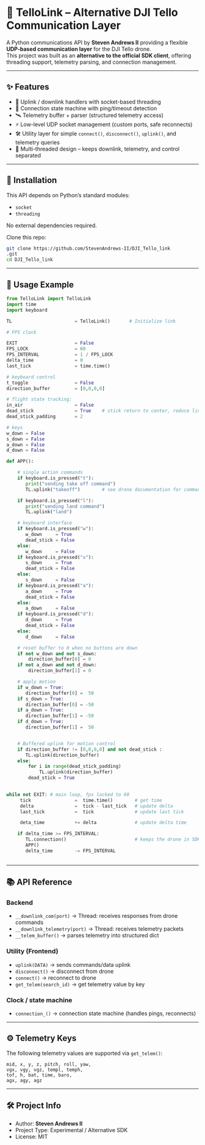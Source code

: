 # 🚁 TelloLink – Alternative DJI Tello Communication Layer  

A Python communications API by **Steven Andrews II** providing a flexible **UDP-based communication layer** for the DJI Tello drone.  
This project was built as an **alternative to the official SDK client**, offering threading support, telemetry parsing, and connection management.  

---

## ✨ Features  

- 📡 Uplink / downlink handlers with socket-based threading  
- 🔄 Connection state machine with ping/timeout detection  
- 🛰️ Telemetry buffer + parser (structured telemetry access)  
- ⚡ Low-level UDP socket management (custom ports, safe reconnects)  
- 🛠️ Utility layer for simple `connect()`, `disconnect()`, `uplink()`, and telemetry queries  
- 🔌 Multi-threaded design – keeps downlink, telemetry, and control separated  

---

## 🚀 Installation  

This API depends on Python’s standard modules:  

- `socket`  
- `threading`  

No external dependencies required.  

Clone this repo:  

```bash
git clone https://github.com/StevenAndrews-II/DJI_Tello_link
.git
cd DJI_Tello_link
```

---

## 📖 Usage Example  

```python
from TelloLink import TelloLink
import time
import keyboard

TL                       = TelloLink()       # Initialize link

# FPS clock

EXIT                     = False
FPS_LOCK                 = 60
FPS_INTERVAL             = 1 / FPS_LOCK
delta_time               = 0
last_tick                = time.time()

# keyboard control
t_toggle                 = False
direction_buffer         = [0,0,0,0]

# flight state tracking:
in_air                   = False
dead_stick               = True    # stick return to center, reduce link overhead 
dead_stick_padding       = 2

# keys
w_down = False
s_down = False
a_down = False
d_down = False

def APP():

    # single action commands 
    if keyboard.is_pressed("t"):
       print("sending take off command")
       TL.uplink("takeoff")        # see drone documentation for commands 

    if keyboard.is_pressed("l"):
       print("sending land command")
       TL.uplink("land")

    # keyboard interface 
    if keyboard.is_pressed("w"):
       w_down     = True
       dead_stick = False
    else:
       w_down     = False
    if keyboard.is_pressed("s"):
       s_down     = True
       dead_stick = False
    else:
       s_down     = False
    if keyboard.is_pressed("a"):    
       a_down     = True
       dead_stick = False
    else:
       a_down     = False
    if keyboard.is_pressed("d"):
       d_down     = True
       dead_stick = False
    else:
       d_down     = False

    # reset buffer to 0 when no buttons are down 
    if not w_down and not s_down:
        direction_buffer[0] = 0
    if not a_down and not d_down:
        direction_buffer[1] = 0

    # apply motion
    if w_down = True:
       direction_buffer[0] =  50
    if s_down = True:
       direction_buffer[0] = -50
    if a_down = True:
       direction_buffer[1] = -50
    if d_down = True:
       direction_buffer[1] =  50


    # Buffered uplink for motion control  
    if direction_buffer != [0,0,0,0] and not dead_stick :
       TL.uplink(direction_buffer)
    else:
        for i in range(dead_stick_padding)
            TL.uplink(direction_buffer)
        dead_stick = True
       

while not EXIT: # main loop, fps locked to 60 
     tick                =  time.time()        # get time 
     delta               =  tick - last_tick   # update delta 
     last_tick           =  tick               # update last tick 

     deta_time           += delta              # update delta time 

    if delta_time >= FPS_INTERVAL:             
       TL.connection()                         # keeps the drone in SDK mode 
       APP()
       delta_time        -= FPS_INTERVAL
     

```

---


## 📚 API Reference  

### Backend  
- `__downlink_com(port)` → Thread: receives responses from drone commands  
- `__downlink_telemetry(port)` → Thread: receives telemetry packets  
- `__telem_buffer()` → parses telemetry into structured dict  

### Utility (Frontend)  
- `uplink(DATA)` → sends commands/data uplink  
- `disconnect()` → disconnect from drone  
- `connect()` → reconnect to drone  
- `get_telem(search_id)` → get telemetry value by key

### Clock / state machine
- `connection_()` → connection state machine (handles pings, reconnects)  

---

## ⚙️ Telemetry Keys  

The following telemetry values are supported via `get_telem()`:  

```
mid, x, y, z, pitch, roll, yaw, 
vgx, vgy, vgz, templ, temph, 
tof, h, bat, time, baro, 
agx, agy, agz
```

---

## 🛠️ Project Info  

- Author: **Steven Andrews II**  
- Project Type: Experimental / Alternative SDK  
- License: MIT 
